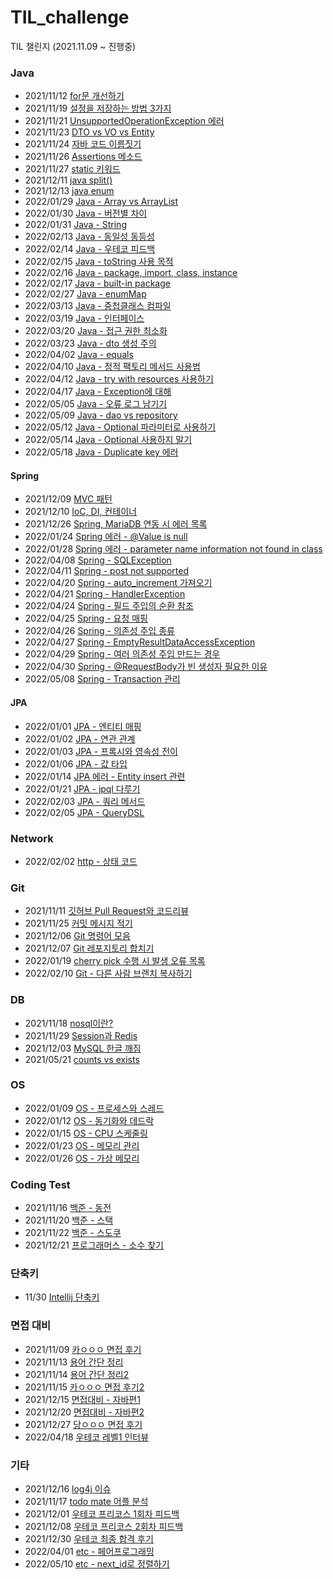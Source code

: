 # TIL_challenge
TIL 챌린지 (2021.11.09 ~ 진행중)

### Java
- 2021/11/12 [for문 개선하기](./2021_11/211112_for문_개선하기.md)  
- 2021/11/19 [설정을 저장하는 방법 3가지](./2021_11/211119_how_to_save_setting.md)
- 2021/11/21 [UnsupportedOperationException 에러](./2021_11/211121_UnsupportedOperationException.md)
- 2021/11/23 [DTO vs VO vs Entity](./2021_11/211123_DTO_VO_Entity.md)
- 2021/11/24 [자바 코드 이름짓기](./2021_11/211124_Naming_Code.md)
- 2021/11/26 [Assertions 메소드](./2021_11/211126_Assertions.md)
- 2021/11/27 [static 키워드](./2021_11/211127_static.md)
- 2021/12/11 [java split()](./2021_12/java_split.md)
- 2021/12/13 [java enum](./2021_12/java_enum.md)
- 2022/01/29 [Java - Array vs ArrayList](./2022_01/Java_Array_ArrayList.md)
- 2022/01/30 [Java - 버전별 차이](./2022_01/Java_version.md)
- 2022/01/31 [Java - String](./2022_01/Java_String.md)
- 2022/02/13 [Java - 동일성 동등성](./2022_02/java_동등성_동일성.md)
- 2022/02/14 [Java - 우테코 피드백](./2022_02/wooteco_code_review1.md)
- 2022/02/15 [Java - toString 사용 목적](./2022_02/Java_toString.md)
- 2022/02/16 [Java - package, import, class, instance](./2022_02/Java_package_import_class_instance.md)
- 2022/02/17 [Java - built-in package](./2022_02/Java_built_in_package.md)
- 2022/02/27 [Java - enumMap](./2022_02/Java_EnumMap.md)
- 2022/03/13 [Java - 중첩클래스 컴파일](./2022_03/Java_중첩클래스_컴파일.md)
- 2022/03/19 [Java - 인터페이스](./2022_03/Java_인터페이스.md)
- 2022/03/20 [Java - 접근 권한 최소화](./2022_03/Java_접근권한_최소화.md)
- 2022/03/23 [Java - dto 생성 주의](./2022_03/Java_dto_domain.md)
- 2022/04/02 [Java - equals](./2022_04/equals.md)
- 2022/04/10 [Java - 정적 팩토리 메서드 사용법](./2022_04/why_use_static_factory_method.md)
- 2022/04/12 [Java - try with resources 사용하기](./2022_04/try_with_resources.md)
- 2022/04/17 [Java - Exception에 대해](./2022_04/exception.md)
- 2022/05/05 [Java - 오류 로그 남기기](./2022_05/Java_printStackTrace.md)
- 2022/05/09 [Java - dao vs repository](./2022_05/Repository_Dao.md)
- 2022/05/12 [Java - Optional 파라미터로 사용하기](./2022_05/Dont_use_Optionfal.md)
- 2022/05/14 [Java - Optional 사용하지 말기](./2022_05/Dont_use_Optional2.md)
- 2022/05/18 [Java - Duplicate key 에러](./2022_05/Duplicate_key.md)

#### Spring
- 2021/12/09 [MVC 패턴](./2021_12/mvc_pattern.md)
- 2021/12/10 [IoC, DI, 컨테이너](./2021_12/IoC_DI_Container.md)
- 2021/12/26 [Spring, MariaDB 연동 시 에러 목록](./2021_12/spring_connect_with_mariadb.md)
- 2022/01/24 [Spring 에러 - @Value is null](./2022_01/Spring_Value_annotaion.md)
- 2022/01/28 [Spring 에러 - parameter name information not found in class](./2022_01/Spring_Error_paramter.md)
- 2022/04/08 [Spring - SQLException](./2022_04/SQLException.md)
- 2022/04/11 [Spring - post not supported](./2022_04/post_not_supported.md)
- 2022/04/20 [Spring - auto_increment 가져오기](./2022_04/JdbcTemplate_auto_increment.md)
- 2022/04/21 [Spring - HandlerException](./2022_04/Spring_HandlerException.md)
- 2022/04/24 [Spring - 필드 주입의 순환 참조](./2022_04/Spring_cycle.md)
- 2022/04/25 [Spring - 요청 매핑](./2022_04/Spring_요청매핑.md)
- 2022/04/26 [Spring - 의존성 주입 종류](./2022_04/Spring_Injection.md)
- 2022/04/27 [Spring - EmptyResultDataAccessException](./2022_04/Spring_queryForObject.md)
- 2022/04/29 [Spring - 여러 의존성 주입 만드는 경우](./2022_04/Spring_Injection2.md)
- 2022/04/30 [Spring - @RequestBody가 빈 생성자 필요한 이유](./2022_04/Spring_RequestParam.md)
- 2022/05/08 [Spring - Transaction 관리](./2022_05/Spring_Transaction.md)

#### JPA
- 2022/01/01 [JPA - 엔티티 매핑](./2022_01/JPA_Entity_Mapping.md)
- 2022/01/02 [JPA - 연관 관계](./2022_01/JPA_relationship.md)
- 2022/01/03 [JPA - 프록시와 영속성 전이](./2022_01/JPA_proxy_cascade.md)
- 2022/01/06 [JPA - 값 타입](./2022_01/JPA_data_type.md)
- 2022/01/14 [JPA 에러 - Entity insert 관련](./2022_01/JPA_pk_error.md)
- 2022/01/21 [JPA - jpql 다루기](./2022_01/JPA_jpql.md)
- 2022/02/03 [JPA - 쿼리 메서드](./2022_02/JPA_query_method.md)
- 2022/02/05 [JPA - QueryDSL](./2022_02/JPA_QueryDSL.md)

### Network
- 2022/02/02 [http - 상태 코드](./2022_02/http_status.md)

### Git
- 2021/11/11 [깃허브 Pull Request와 코드리뷰](./2021_11/211111_GitHub와_코드리뷰.md)  
- 2021/11/25 [커밋 메시지 적기](./2021_11/211125_commit_message.md)
- 2021/12/06 [Git 명령어 모음](./2021_12/git_command.md)
- 2021/12/07 [Git 레포지토리 합치기](./2021_12/git_subtree.md)
- 2022/01/19 [cherry pick 수행 시 발생 오류 목록](./2022_01/Git_cherry_pick.md)
- 2022/02/10 [Git - 다른 사람 브랜치 복사하기](./2022_02/Git_copy_branch.md)

### DB
- 2021/11/18 [nosql이란?](./2021_11/211118_what_is_nosql.md)
- 2021/11/29 [Session과 Redis](./2021_11/211129_Session_Redis.md)
- 2021/12/03 [MySQL 한글 깨짐](./2021_12/mysql_utf8.md)
- 2021/05/21 [counts vs exists](./2022_05/count_vs_exists.md)

### OS
- 2022/01/09 [OS - 프로세스와 스레드](./2022_01/OS_thread_process.md)
- 2022/01/12 [OS - 동기화와 데드락](./2022_01/OS_synchronize_deadlock.md)
- 2022/01/15 [OS - CPU 스케줄링](./2022_01/OS_cpu_scheduling.md)
- 2022/01/23 [OS - 메모리 관리](./2022_01/OS_memory.md)
- 2022/01/26 [OS - 가상 메모리](./2022_01/OS_Virtual_memory.md)

### Coding Test
- 2021/11/16 [백준 - 동전](./2021_11/211116_백준_동전0.md)
- 2021/11/20 [백준 - 스택](./2021_11/211120_backjun_10828.md)
- 2021/11/22 [백준 - 스도쿠](./2021_11/211122_backjun_2580.md)
- 2021/12/21 [프로그래머스 - 소수 찾기](./2021_12/programmers_find_prim_number.md)

### 단축키
- 11/30 [Intellij 단축키](./2021_11/211130_intelliJ_shortCut.md)

### 면접 대비
- 2021/11/09 [카ㅇㅇㅇ 면접 후기](./2021_11/211109_첫_온라인면접_후기.md)
- 2021/11/13 [용어 간단 정리](./2021_11/211113_면접대비_간단정리.md)  
- 2021/11/14 [용어 간단 정리2](./2021_11/211114_면접대비_간단정리2.md)
- 2021/11/15 [카ㅇㅇㅇ 면접 후기2](./2021_11/211115_면접_후기2.md)
- 2021/12/15 [면접대비 - 자바편1](./2021_12/java_interview1.md)
- 2021/12/20 [면접대비 - 자바편2](./2021_12/java_interview2.md)
- 2021/12/27 [당ㅇㅇㅇ 면접 후기](./2021_12/carrot_interview.md)
- 2022/04/18 [우테코 레벨1 인터뷰](./2022_04/우테코_레벨1.md)

### 기타
- 2021/12/16 [log4j 이슈](./2021_12/log4j_issue.md)
- 2021/11/17 [todo mate 어플 분석](./2021_11/211117_todo_project.md)
- 2021/12/01 [우테코 프리코스 1회차 피드백](./2021_12/wooteco_precourse1_feedback.md)
- 2021/12/08 [우테코 프리코스 2회차 피드백](./2021_12/wooteco_precourse2_feedback.md)
- 2021/12/30 [우테코 최종 합격 후기](./2021_12/wooteco_precourse_final.md)
- 2022/04/01 [etc - 페어프로그래밍](./2022_03/etc_페어프로그래밍.md)
- 2022/05/10 [etc - next_id로 정렬하기](./2022_05/how_to_sort_next_id.md)
